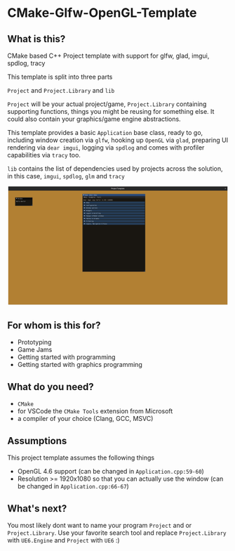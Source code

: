 # CMake-Glfw-OpenGL-Template

## What is this?

CMake based C++ Project template with support for glfw, glad, imgui, spdlog, tracy

This template is split into three parts

`Project` and `Project.Library` and `lib`

`Project` will be your actual project/game,
`Project.Library` containing supporting functions, things you might be reusing for something else. It could also contain your graphics/game engine abstractions.

This template provides a basic `Application` base class, ready to go, including window creation via `glfw`, hooking up `OpenGL` via `glad`, preparing UI rendering via `dear imgui`, logging via `spdlog` and comes with profiler capabilities via `tracy` too.

`lib` contains the list of dependencies used by projects across the solution, in this case, `imgui`, `spdlog`, `glm` and `tracy`

![Screenshot](res/screenshot.png)

## For whom is this for?

- Prototyping
- Game Jams
- Getting started with programming
- Getting started with graphics programming

## What do you need?

- `CMake`
- for VSCode the `CMake Tools` extension from Microsoft
- a compiler of your choice (Clang, GCC, MSVC)

## Assumptions

This project template assumes the following things

- OpenGL 4.6 support (can be changed in `Application.cpp:59-60`)
- Resolution >= 1920x1080 so that you can actually use the window (can be changed in `Application.cpp:66-67`)

## What's next?

You most likely dont want to name your program `Project` and or `Project.Library`. Use your favorite search tool and replace `Project.Library` with `UE6.Engine` and `Project` with `UE6` :)